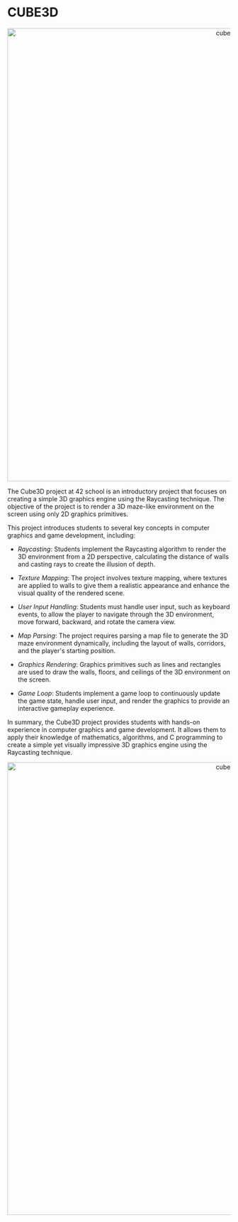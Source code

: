 # CUBE3D

<p align="center">
  <img width="1021" alt="cube3D_menu" src="https://github.com/Gl1tsh/42_cube3D/assets/69108289/35c25578-a16b-4231-97a4-9cdddd001b8a">
</p>

The Cube3D project at 42 school is an introductory project that focuses on creating a simple 3D graphics engine using the Raycasting technique. The objective of the project is to render a 3D maze-like environment on the screen using only 2D graphics primitives.

This project introduces students to several key concepts in computer graphics and game development, including:

- *Raycasting*: Students implement the Raycasting algorithm to render the 3D environment from a 2D perspective, calculating the distance of walls and casting rays to create the illusion of depth.

- *Texture Mapping*: The project involves texture mapping, where textures are applied to walls to give them a realistic appearance and enhance the visual quality of the rendered scene.

- *User Input Handling*: Students must handle user input, such as keyboard events, to allow the player to navigate through the 3D environment, move forward, backward, and rotate the camera view.

- *Map Parsing*: The project requires parsing a map file to generate the 3D maze environment dynamically, including the layout of walls, corridors, and the player's starting position.

- *Graphics Rendering*: Graphics primitives such as lines and rectangles are used to draw the walls, floors, and ceilings of the 3D environment on the screen.

- *Game Loop*: Students implement a game loop to continuously update the game state, handle user input, and render the graphics to provide an interactive gameplay experience.

In summary, the Cube3D project provides students with hands-on experience in computer graphics and game development. It allows them to apply their knowledge of mathematics, algorithms, and C programming to create a simple yet visually impressive 3D graphics engine using the Raycasting technique.

<p align="center">
  <img width="1020" alt="cube3D_game" src="https://github.com/Gl1tsh/42_cube3D/assets/69108289/e3caed5f-6e70-4499-876c-cdb03d9aaeb8">
</p>
